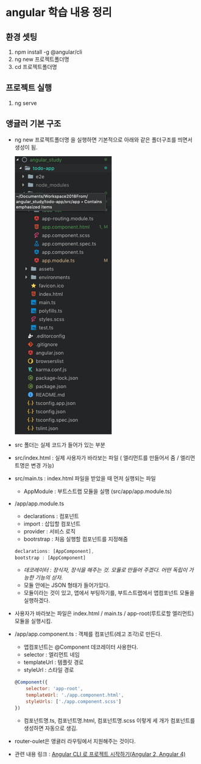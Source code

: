 # angular 학습 내용 정리 

## 환경 셋팅

1. npm install -g @angular/cli
1. ng new 프로젝트폴더명
1. cd 프로젝트폴더명

## 프로젝트 실행

1. ng serve

## 앵귤러 기본 구조

- ng new 프로젝트폴더명 을 실행하면 기본적으로 아래와 같은 폴더구조를 띄면서 생성이 됨.

    <img src="./images/angularImg1.png" alt="">

- src 폴더는 실제 코드가 들어가 있는 부분
- src/index.html : 실제 사용자가 바라보는 파일 (<app-root> 엘리먼트를 만들어서 줌 / 엘리먼트명은 변경 가능)
- src/main.ts : index.html 파일을 받았을 때 먼저 실행되는 파일
    - AppModule : 부트스트랩 모듈을 실행 (src/app/app.module.ts)
- /app/app.module.ts
    - declarations : 컴포넌트
    - import : 삽입할 컴포넌트
    - provider : 서비스 로직
    - bootrstrap : 처음 실행할 컴포넌트를 지정해줌

    ```javascript
    declarations: [AppComponent],
    bootstrap : [AppComponent]  
    ```
    - *데코레이터 : 장식자, 장식을 해주는 것. 모듈로 만들어 주겠다. 어떤 독립이 가능한 기능의 상자.*
    - 모듈 안에는 JSON 형태가 들어가있다.
    - 모듈이라는 것이 있고, 앱에서 부팅하기를, 부트스트랩에서 앱컴포넌트 모듈을 실행하겠다.

- 사용자가 바라보는 파일은 index.html / main.ts / app-root(루트로할 엘리먼트) 모듈을 실행시킴.
- /app/app.component.ts : 객체를 컴포넌트(레고 조각)로 만든다.
    - 앱컴포넌트는 @Component 데코레이터 사용한다.
    - selector : 엘리먼트 네임
    - templateUrl : 템플릿 경로 
    - styleUrl : 스타일 경로
    ```javascript
    @Component({
        selector: 'app-root',
        templateUrl: './app.component.html',
        styleUrls: ['./app.component.scss']
    })
    ```
    - 컴포넌트명.ts, 컴포넌트명.html, 컴포넌트명.scss 이렇게 세 개가 컴포넌트를 생성하면 자동으로 생김.
- router-oulet은 앵귤러 라우팅에서 지원해주는 것이다. 
- 관련 내용 링크 : [Angular CLI 로 프로젝트 시작하기(Angular 2, Angular 4)](https://medium.com/witinweb/angular-2-cli-%EB%A1%9C-%ED%94%84%EB%A1%9C%EC%A0%9D%ED%8A%B8-%EC%8B%9C%EC%9E%91%ED%95%98%EA%B8%B0-11a188e17223)